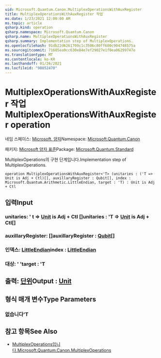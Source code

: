 ```yaml
---
uid: Microsoft.Quantum.Canon.MultiplexOperationsWithAuxRegister
title: MultiplexOperationsWithAuxRegister 작업
ms.date: 1/23/2021 12:00:00 AM
ms.topic: article
qsharp.kind: operation
qsharp.namespace: Microsoft.Quantum.Canon
qsharp.name: MultiplexOperationsWithAuxRegister
qsharp.summary: Implementation step of MultiplexOperations.
ms.openlocfilehash: 91db22d6261709c1c3506c80ff600c904748575a
ms.sourcegitcommit: 71605ea9cc630e84e7ef29027e1f0ea06299747e
ms.translationtype: MT
ms.contentlocale: ko-KR
ms.lasthandoff: 01/26/2021
ms.locfileid: "98852470"
---
```

# <a name="multiplexoperationswithauxregister-operation"></a><span data-ttu-id="47dad-102">MultiplexOperationsWithAuxRegister 작업</span><span class="sxs-lookup"><span data-stu-id="47dad-102">MultiplexOperationsWithAuxRegister operation</span></span>

<span data-ttu-id="47dad-103">네임 스페이스: [Microsoft. 양자](xref:Microsoft.Quantum.Canon)</span><span class="sxs-lookup"><span data-stu-id="47dad-103">Namespace: [Microsoft.Quantum.Canon](xref:Microsoft.Quantum.Canon)</span></span>

<span data-ttu-id="47dad-104">패키지: [Microsoft 양자 표준](https://nuget.org/packages/Microsoft.Quantum.Standard)</span><span class="sxs-lookup"><span data-stu-id="47dad-104">Package: [Microsoft.Quantum.Standard](https://nuget.org/packages/Microsoft.Quantum.Standard)</span></span>


<span data-ttu-id="47dad-105">MultiplexOperations의 구현 단계입니다.</span><span class="sxs-lookup"><span data-stu-id="47dad-105">Implementation step of MultiplexOperations.</span></span>

```qsharp
operation MultiplexOperationsWithAuxRegister<'T> (unitaries : ('T => Unit is Adj + Ctl)[], auxillaryRegister : Qubit[], index : Microsoft.Quantum.Arithmetic.LittleEndian, target : 'T) : Unit is Adj + Ctl
```


## <a name="input"></a><span data-ttu-id="47dad-106">입력</span><span class="sxs-lookup"><span data-stu-id="47dad-106">Input</span></span>

### <a name="unitaries--t--unit--is-adj--ctl"></a><span data-ttu-id="47dad-107">unitaries: ' t => [Unit](xref:microsoft.quantum.lang-ref.unit)  is Adj + Ctl []</span><span class="sxs-lookup"><span data-stu-id="47dad-107">unitaries : 'T => [Unit](xref:microsoft.quantum.lang-ref.unit)  is Adj + Ctl[]</span></span>




### <a name="auxillaryregister--qubit"></a><span data-ttu-id="47dad-108">auxillaryRegister: [](xref:microsoft.quantum.lang-ref.qubit)[]</span><span class="sxs-lookup"><span data-stu-id="47dad-108">auxillaryRegister : [Qubit](xref:microsoft.quantum.lang-ref.qubit)[]</span></span>




### <a name="index--littleendian"></a><span data-ttu-id="47dad-109">인덱스: [LittleEndian](xref:Microsoft.Quantum.Arithmetic.LittleEndian)</span><span class="sxs-lookup"><span data-stu-id="47dad-109">index : [LittleEndian](xref:Microsoft.Quantum.Arithmetic.LittleEndian)</span></span>




### <a name="target--t"></a><span data-ttu-id="47dad-110">대상: ' '</span><span class="sxs-lookup"><span data-stu-id="47dad-110">target : 'T</span></span>





## <a name="output--unit"></a><span data-ttu-id="47dad-111">출력: [단위](xref:microsoft.quantum.lang-ref.unit)</span><span class="sxs-lookup"><span data-stu-id="47dad-111">Output : [Unit](xref:microsoft.quantum.lang-ref.unit)</span></span>



## <a name="type-parameters"></a><span data-ttu-id="47dad-112">형식 매개 변수</span><span class="sxs-lookup"><span data-stu-id="47dad-112">Type Parameters</span></span>

### <a name="t"></a><span data-ttu-id="47dad-113">없습니다</span><span class="sxs-lookup"><span data-stu-id="47dad-113">'T</span></span>



## <a name="see-also"></a><span data-ttu-id="47dad-114">참고 항목</span><span class="sxs-lookup"><span data-stu-id="47dad-114">See Also</span></span>

- [<span data-ttu-id="47dad-115">MultiplexOperations입니다.</span><span class="sxs-lookup"><span data-stu-id="47dad-115">Microsoft.Quantum.Canon.MultiplexOperations</span></span>](xref:Microsoft.Quantum.Canon.MultiplexOperations)